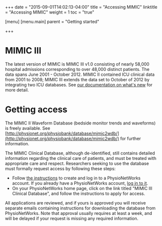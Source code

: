 +++
date = "2015-09-01T14:02:13-04:00"
title = "Accessing MIMIC"
linktitle = "Accessing MIMIC"
weight = 1
toc = "true"

[menu]
  [menu.main]
    parent = "Getting started"

+++

# MIMIC III

The latest version of MIMIC is MIMIC III v1.0 consisting of nearly 58,000 hospital admissions corresponding to over 48,000 distinct patients. The data spans June 2001 - October 2012. MIMIC II contained ICU clinical data from 2001 to 2008; MIMIC III extends the data set to October of 2012 by integrating two ICU databases. See [our documentation on what's new](/mimicdata/whatsnew/) for more detail.

# Getting access

The MIMIC II Waveform Database (bedside monitor trends and waveforms) is freely available. See [http://physionet.org/physiobank/database/mimic2wdb/](http://physionet.org/physiobank/database/mimic2wdb/) for further information.

The MIMIC Clinical Database, although de-identified, still contains detailed information regarding the clinical care of patients, and must be treated with appropriate care and respect. Researchers seeking to use the database must formally request access by following these steps:

- Follow [the instructions](https://physionet.org/pnw/login) to create and log in to a PhysioNetWorks account. If you already have a PhysioNetWorks account, [log in to it](https://physionet.org/pnw/login).
- On your PhysioNetWorks home page, click on the link titled "MIMIC III Clinical Database", and follow the instructions to apply for access.

All applications are reviewed, and if yours is approved you will receive separate emails containing instructions for downloading the database from PhysioNetWorks. Note that approval usually requires at least a week, and will be delayed if your request is missing any required information. 
